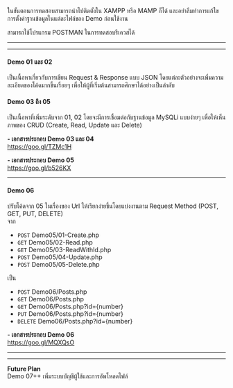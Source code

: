 
ในขั้นตอนการทดสอบสามารถนำไปติดตั้งใน XAMPP หรือ MAMP ก็ได้
และอย่าลืมทำการแก้ไขการตั้งค่าฐานข้อมูลในแต่ละไฟล์ของ Demo ก่อนใช้งาน
  
สามารถใช้โปรแกรม POSTMAN ในการทดสอบรีเควสได้
  
---------  
---------
  
#### Demo 01 และ 02  
เป็นเนื้อหาเกี่ยวกับการเขียน Request & Response แบบ JSON โดยแต่ละตัวอย่างจะเพิ่มความละเอียดของโค้ดมากขึ้นเรื่อยๆ เพื่อให้ผู้ที่เริ่มต้นสามารถศึกษาได้อย่างเป็นลำดับ

#### Demo 03 ถึง 05
เป็นเนื้อหาที่เพิ่มระดับจาก 01, 02 โดยจะมีการเชื่อมต่อกับฐานข้อมูล MySQLi แบบง่ายๆ เพื่อให้เห็นภาพของ CRUD (Create, Read, Update และ Delete)
  
**- เอกสารประกอบ Demo 03 และ 04**  
https://goo.gl/TZMc1H

**- เอกสารประกอบ Demo 05**  
https://goo.gl/b526KX
  
---------
  
#### Demo 06  
ปรับโค้ดจาก 05 ในเรื่องของ Url ให้เรียกง่ายขึ้นโดยแบ่งงานตาม Request Method (POST, GET, PUT, DELETE)  
จาก 
- `POST` Demo05/01-Create.php
- `GET`  Demo05/02-Read.php
- `GET`  Demo05/03-ReadWithId.php
- `POST` Demo05/04-Update.php
- `POST` Demo05/05-Delete.php

เป็น
- `POST` Demo06/Posts.php
- `GET`  Demo06/Posts.php
- `GET`  Demo06/Posts.php?id={number}
- `PUT`  Demo06/Posts.php?id={number}
- `DELETE` Demo06/Posts.php?id={number}
  
**- เอกสารประกอบ Demo 06**  
https://goo.gl/MQXQsO
  
---------  
---------
  
**Future Plan**  
Demo 07++ เพิ่มระบบบัญชีผู้ใช้และการอัพโหลดไฟล์
